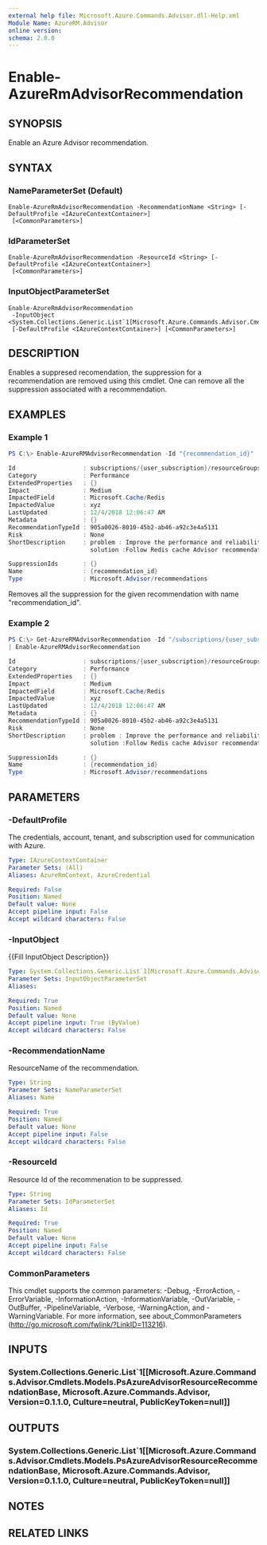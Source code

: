 ```yaml
---
external help file: Microsoft.Azure.Commands.Advisor.dll-Help.xml
Module Name: AzureRM.Advisor
online version:
schema: 2.0.0
---
```


# Enable-AzureRmAdvisorRecommendation

## SYNOPSIS
Enable an Azure Advisor recommendation.

## SYNTAX

### NameParameterSet (Default)
```
Enable-AzureRmAdvisorRecommendation -RecommendationName <String> [-DefaultProfile <IAzureContextContainer>]
 [<CommonParameters>]
```

### IdParameterSet
```
Enable-AzureRmAdvisorRecommendation -ResourceId <String> [-DefaultProfile <IAzureContextContainer>]
 [<CommonParameters>]
```

### InputObjectParameterSet
```
Enable-AzureRmAdvisorRecommendation
 -InputObject <System.Collections.Generic.List`1[Microsoft.Azure.Commands.Advisor.Cmdlets.Models.PsAzureAdvisorResourceRecommendationBase]>
 [-DefaultProfile <IAzureContextContainer>] [<CommonParameters>]
```

## DESCRIPTION
Enables a suppresed recomendation, the suppression for a recommendation are removed using this cmdlet. One can remove all the suppression associated with a recommendation.

## EXAMPLES

### Example 1
```powershell
PS C:\> Enable-AzureRMAdvisorRecommendation -Id "{recommendation_id}" 

Id                   : subscriptions/{user_subscription}/resourceGroups/{resourceGroupName}/providers/Microsoft.Cache/Redis/xyz/providers/Microsoft.Advisor/recommendations/{recommendation_id}
Category             : Performance
ExtendedProperties   : {}
Impact               : Medium
ImpactedField        : Microsoft.Cache/Redis
ImpactedValue        : xyz
LastUpdated          : 12/4/2018 12:06:47 AM
Metadata             : {}
RecommendationTypeId : 905a0026-8010-45b2-ab46-a92c3e4a5131
Risk                 : None
ShortDescription     : problem : Improve the performance and reliability of your Redis Cache instance
                       solution :Follow Redis cache Advisor recommendations

SuppressionIds       : {} 
Name                 : {recommendation_id}
Type                 : Microsoft.Advisor/recommendations
```

Removes all the suppression for the given recommendation with name "recommendation_id".

### Example 2
```powershell
PS C:\> Get-AzureRMAdvisorRecommendation -Id "/subscriptions/{user_subscription}/resourceGroups/{resourceGroupName}/providers/Microsoft.Cache/Redis/xyz/providers/Microsoft.Advisor/recommendations/{recommendation_id}" 
| Enable-AzureRMAdvisorRecommendation

Id                   : subscriptions/{user_subscription}/resourceGroups/{resourceGroupName}/providers/Microsoft.Cache/Redis/xyz/providers/Microsoft.Advisor/recommendations/{recommendation_id}
Category             : Performance
ExtendedProperties   : {}
Impact               : Medium
ImpactedField        : Microsoft.Cache/Redis
ImpactedValue        : xyz
LastUpdated          : 12/4/2018 12:06:47 AM
Metadata             : {}
RecommendationTypeId : 905a0026-8010-45b2-ab46-a92c3e4a5131
Risk                 : None
ShortDescription     : problem : Improve the performance and reliability of your Redis Cache instance
                       solution :Follow Redis cache Advisor recommendations

SuppressionIds       : {} 
Name                 : {recommendation_id}
Type                 : Microsoft.Advisor/recommendations
```

## PARAMETERS

### -DefaultProfile
The credentials, account, tenant, and subscription used for communication with Azure.

```yaml
Type: IAzureContextContainer
Parameter Sets: (All)
Aliases: AzureRmContext, AzureCredential

Required: False
Position: Named
Default value: None
Accept pipeline input: False
Accept wildcard characters: False
```

### -InputObject
{{Fill InputObject Description}}

```yaml
Type: System.Collections.Generic.List`1[Microsoft.Azure.Commands.Advisor.Cmdlets.Models.PsAzureAdvisorResourceRecommendationBase]
Parameter Sets: InputObjectParameterSet
Aliases:

Required: True
Position: Named
Default value: None
Accept pipeline input: True (ByValue)
Accept wildcard characters: False
```

### -RecommendationName
ResourceName of the recommendation.

```yaml
Type: String
Parameter Sets: NameParameterSet
Aliases: Name

Required: True
Position: Named
Default value: None
Accept pipeline input: False
Accept wildcard characters: False
```

### -ResourceId
Resource Id of the recommenation to be suppressed.

```yaml
Type: String
Parameter Sets: IdParameterSet
Aliases: Id

Required: True
Position: Named
Default value: None
Accept pipeline input: False
Accept wildcard characters: False
```

### CommonParameters
This cmdlet supports the common parameters: -Debug, -ErrorAction, -ErrorVariable, -InformationAction, -InformationVariable, -OutVariable, -OutBuffer, -PipelineVariable, -Verbose, -WarningAction, and -WarningVariable.
For more information, see about_CommonParameters (http://go.microsoft.com/fwlink/?LinkID=113216).

## INPUTS

### System.Collections.Generic.List`1[[Microsoft.Azure.Commands.Advisor.Cmdlets.Models.PsAzureAdvisorResourceRecommendationBase, Microsoft.Azure.Commands.Advisor, Version=0.1.1.0, Culture=neutral, PublicKeyToken=null]]

## OUTPUTS

### System.Collections.Generic.List`1[[Microsoft.Azure.Commands.Advisor.Cmdlets.Models.PsAzureAdvisorResourceRecommendationBase, Microsoft.Azure.Commands.Advisor, Version=0.1.1.0, Culture=neutral, PublicKeyToken=null]]

## NOTES

## RELATED LINKS
